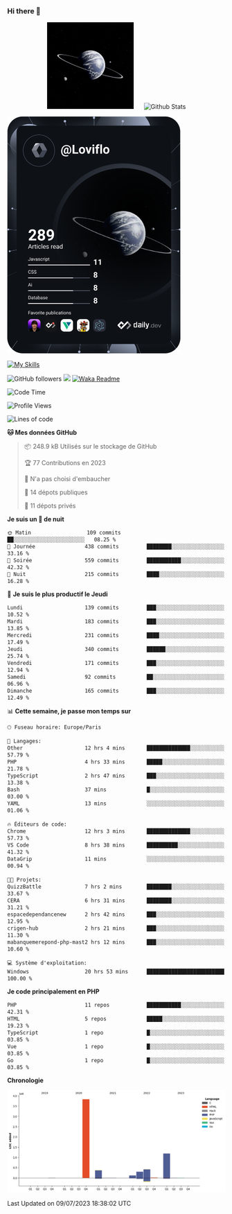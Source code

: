 ### Hi there 👋

<p align="center">
  <img src="https://github.com/Loviflo/Loviflo/blob/main/img/portrait.jpg" alt="Loviflo" height="200" style="margin-right: 20px"/>
  <img src="https://github-readme-stats.vercel.app/api?username=Loviflo&show_icons=true&theme=graywhite" alt="Github Stats" />
</p>

<a href="https://app.daily.dev/loviflo"><img src="https://github.com/loviflo/loviflo/blob/main/devcard.svg" width="400" alt="Loviflo's Dev Card"/></a>


[![My Skills](https://skillicons.dev/icons?i=php,laravel,symfony,mysql,js,ts,html,css,sass,angular,docker,webpack,vscode,figma,git,github,gitlab)](https://skillicons.dev)


![GitHub followers](https://img.shields.io/github/followers/Loviflo?label=Follow&style=social)
![](https://visitor-badge.glitch.me/badge?page_id=Loviflo.Loviflo)
[![Waka Readme](https://github.com/Loviflo/Loviflo/actions/workflows/update-stats.yml/badge.svg)](https://github.com/Loviflo/Loviflo/actions/workflows/update-stats.yml)

<!--START_SECTION:waka-->
![Code Time](http://img.shields.io/badge/Code%20Time-1%2C309%20hrs%2013%20mins-blue)

![Profile Views](http://img.shields.io/badge/Vues%20du%20profil-0-blue)

![Lines of code](https://img.shields.io/badge/Depuis%20Hello%20World%2C%20j%27ai%20%C3%A9crit-6.3%20million%20Lignes%20de%20code-blue)

**🐱 Mes données GitHub** 

> 📦 248.9 kB Utilisés sur le stockage de GitHub 
 > 
> 🏆 77 Contributions en 2023
 > 
> 🚫 N'a pas choisi d'embaucher
 > 
> 📜 14 dépots publiques 
 > 
> 🔑 11 dépots privés 
 > 
**Je suis un 🦉 de nuit** 

```text
🌞 Matin                  109 commits         ██░░░░░░░░░░░░░░░░░░░░░░░   08.25 % 
🌆 Journée                438 commits         ████████░░░░░░░░░░░░░░░░░   33.16 % 
🌃 Soirée                 559 commits         ███████████░░░░░░░░░░░░░░   42.32 % 
🌙 Nuit                   215 commits         ████░░░░░░░░░░░░░░░░░░░░░   16.28 % 
```
📅 **Je suis le plus productif le Jeudi** 

```text
Lundi                    139 commits         ███░░░░░░░░░░░░░░░░░░░░░░   10.52 % 
Mardi                    183 commits         ███░░░░░░░░░░░░░░░░░░░░░░   13.85 % 
Mercredi                 231 commits         ████░░░░░░░░░░░░░░░░░░░░░   17.49 % 
Jeudi                    340 commits         ██████░░░░░░░░░░░░░░░░░░░   25.74 % 
Vendredi                 171 commits         ███░░░░░░░░░░░░░░░░░░░░░░   12.94 % 
Samedi                   92 commits          ██░░░░░░░░░░░░░░░░░░░░░░░   06.96 % 
Dimanche                 165 commits         ███░░░░░░░░░░░░░░░░░░░░░░   12.49 % 
```


📊 **Cette semaine, je passe mon temps sur** 

```text
🕑︎ Fuseau horaire: Europe/Paris

💬 Langages: 
Other                    12 hrs 4 mins       ██████████████░░░░░░░░░░░   57.79 % 
PHP                      4 hrs 33 mins       █████░░░░░░░░░░░░░░░░░░░░   21.78 % 
TypeScript               2 hrs 47 mins       ███░░░░░░░░░░░░░░░░░░░░░░   13.38 % 
Bash                     37 mins             █░░░░░░░░░░░░░░░░░░░░░░░░   03.00 % 
YAML                     13 mins             ░░░░░░░░░░░░░░░░░░░░░░░░░   01.06 % 

🔥 Éditeurs de code: 
Chrome                   12 hrs 3 mins       ██████████████░░░░░░░░░░░   57.73 % 
VS Code                  8 hrs 38 mins       ██████████░░░░░░░░░░░░░░░   41.32 % 
DataGrip                 11 mins             ░░░░░░░░░░░░░░░░░░░░░░░░░   00.94 % 

🐱‍💻 Projets: 
QuizzBattle              7 hrs 2 mins        ████████░░░░░░░░░░░░░░░░░   33.67 % 
CERA                     6 hrs 31 mins       ████████░░░░░░░░░░░░░░░░░   31.21 % 
espacedependancenew      2 hrs 42 mins       ███░░░░░░░░░░░░░░░░░░░░░░   12.95 % 
crigen-hub               2 hrs 21 mins       ███░░░░░░░░░░░░░░░░░░░░░░   11.30 % 
mabanquemerepond-php-mast2 hrs 12 mins       ███░░░░░░░░░░░░░░░░░░░░░░   10.60 % 

💻 Système d'exploitation: 
Windows                  20 hrs 53 mins      █████████████████████████   100.00 % 
```

**Je code principalement en PHP** 

```text
PHP                      11 repos            ███████████░░░░░░░░░░░░░░   42.31 % 
HTML                     5 repos             █████░░░░░░░░░░░░░░░░░░░░   19.23 % 
TypeScript               1 repo              █░░░░░░░░░░░░░░░░░░░░░░░░   03.85 % 
Vue                      1 repo              █░░░░░░░░░░░░░░░░░░░░░░░░   03.85 % 
Go                       1 repo              █░░░░░░░░░░░░░░░░░░░░░░░░   03.85 % 
```



**Chronologie**

![Lines of Code chart](https://raw.githubusercontent.com/Loviflo/Loviflo/main/assets/bar_graph.png)


 Last Updated on 09/07/2023 18:38:02 UTC
<!--END_SECTION:waka-->
